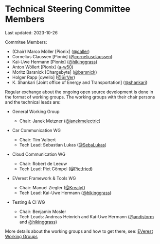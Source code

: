 # Technical Steering Committee Members
Last updated: 2023-10-26

Commitee Members:
- (Chair) Marco Möller [Pionix] ([@caller](https://github.com/caller))
- Cornelius Claussen [Pionix] ([@corneliusclaussen](https://github.com/corneliusclaussen))
- Kai-Uwe Hermann [Pionix] ([@hikinggrass](https://github.com/hikinggrass))
- Anton Wöllert [Pionix] ([a-w50](https://github.com/a-w50))
- Moritz Barsnick [Chargebyte] ([@barsnick](https://github.com/barsnick))
- Holger Rapp [qwello] ([@SirVer](https://github.com/SirVer))
- K. Shankari [Joint office of Energy and Transportation] ([@shankari](https://github.com/shankari))


Regular exchange about the ongoing open source development is done in the
format of working groups. The working groups with their chair persons and the
technical leads are:

* General Working Group
  * Chair: Janek Metzner ([@janekmelectric](https://github.com/janekmelectric))

* Car Communication WG
  * Chair: Tim Valbert
  * Tech Lead: Sebastian Lukas ([@SebaLukas](https://github.com/SebaLukas))

* Cloud Communication WG
  * Chair: Robert de Leeuw
  * Tech Lead: Piet Gömpel ([@Pietfried](https://github.com/pietfried))

* EVerest Framework & Tools WG
  * Chair: Manuel Ziegler ([@Krealyt](https://github.com/krealyt))
  * Tech Lead: Kai-Uwe Hermann ([@hikinggrass](https://github.com/hikinggrass))

* Testing & CI WG
  * Chair: Benjamin Mosler
  * Tech Leads: Andreas Heinrich and Kai-Uwe Hermann
   ([@andistorm](https://github.com/andistorm) and
   [@hikinggrass](https://github.com/hikinggrass))

More details about the working groups and how to get there, see:
[EVerest Working Groups](https://everest.github.io/nightly/#weekly-tech-meetup-and-working-groups)
